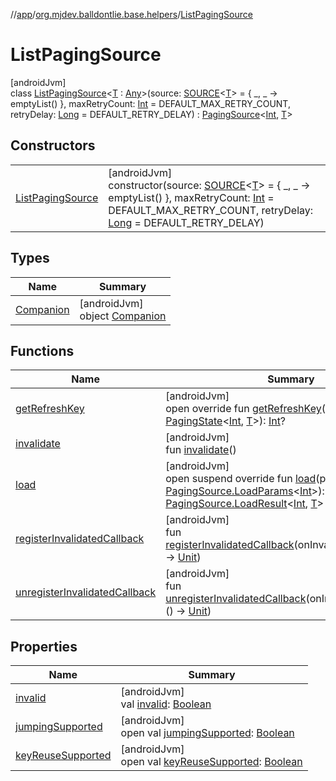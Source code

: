 //[app](../../../index.md)/[org.mjdev.balldontlie.base.helpers](../index.md)/[ListPagingSource](index.md)

# ListPagingSource

[androidJvm]\
class [ListPagingSource](index.md)&lt;[T](index.md) : [Any](https://kotlinlang.org/api/latest/jvm/stdlib/kotlin/-any/index.html)&gt;(source: [SOURCE](../index.md#1428666533%2FClasslikes%2F-912451524)&lt;[T](index.md)&gt; = { _, _ -&gt; emptyList() }, maxRetryCount: [Int](https://kotlinlang.org/api/latest/jvm/stdlib/kotlin/-int/index.html) = DEFAULT_MAX_RETRY_COUNT, retryDelay: [Long](https://kotlinlang.org/api/latest/jvm/stdlib/kotlin/-long/index.html) = DEFAULT_RETRY_DELAY) : [PagingSource](https://developer.android.com/reference/kotlin/androidx/paging/PagingSource.html)&lt;[Int](https://kotlinlang.org/api/latest/jvm/stdlib/kotlin/-int/index.html), [T](index.md)&gt;

## Constructors

| | |
|---|---|
| [ListPagingSource](-list-paging-source.md) | [androidJvm]<br>constructor(source: [SOURCE](../index.md#1428666533%2FClasslikes%2F-912451524)&lt;[T](index.md)&gt; = { _, _ -&gt; emptyList() }, maxRetryCount: [Int](https://kotlinlang.org/api/latest/jvm/stdlib/kotlin/-int/index.html) = DEFAULT_MAX_RETRY_COUNT, retryDelay: [Long](https://kotlinlang.org/api/latest/jvm/stdlib/kotlin/-long/index.html) = DEFAULT_RETRY_DELAY) |

## Types

| Name | Summary |
|---|---|
| [Companion](-companion/index.md) | [androidJvm]<br>object [Companion](-companion/index.md) |

## Functions

| Name | Summary |
|---|---|
| [getRefreshKey](get-refresh-key.md) | [androidJvm]<br>open override fun [getRefreshKey](get-refresh-key.md)(state: [PagingState](https://developer.android.com/reference/kotlin/androidx/paging/PagingState.html)&lt;[Int](https://kotlinlang.org/api/latest/jvm/stdlib/kotlin/-int/index.html), [T](index.md)&gt;): [Int](https://kotlinlang.org/api/latest/jvm/stdlib/kotlin/-int/index.html)? |
| [invalidate](index.md#1106667736%2FFunctions%2F-912451524) | [androidJvm]<br>fun [invalidate](index.md#1106667736%2FFunctions%2F-912451524)() |
| [load](load.md) | [androidJvm]<br>open suspend override fun [load](load.md)(params: [PagingSource.LoadParams](https://developer.android.com/reference/kotlin/androidx/paging/PagingSource.LoadParams.html)&lt;[Int](https://kotlinlang.org/api/latest/jvm/stdlib/kotlin/-int/index.html)&gt;): [PagingSource.LoadResult](https://developer.android.com/reference/kotlin/androidx/paging/PagingSource.LoadResult.html)&lt;[Int](https://kotlinlang.org/api/latest/jvm/stdlib/kotlin/-int/index.html), [T](index.md)&gt; |
| [registerInvalidatedCallback](index.md#-395603798%2FFunctions%2F-912451524) | [androidJvm]<br>fun [registerInvalidatedCallback](index.md#-395603798%2FFunctions%2F-912451524)(onInvalidatedCallback: () -&gt; [Unit](https://kotlinlang.org/api/latest/jvm/stdlib/kotlin/-unit/index.html)) |
| [unregisterInvalidatedCallback](index.md#814983601%2FFunctions%2F-912451524) | [androidJvm]<br>fun [unregisterInvalidatedCallback](index.md#814983601%2FFunctions%2F-912451524)(onInvalidatedCallback: () -&gt; [Unit](https://kotlinlang.org/api/latest/jvm/stdlib/kotlin/-unit/index.html)) |

## Properties

| Name | Summary |
|---|---|
| [invalid](index.md#-162919568%2FProperties%2F-912451524) | [androidJvm]<br>val [invalid](index.md#-162919568%2FProperties%2F-912451524): [Boolean](https://kotlinlang.org/api/latest/jvm/stdlib/kotlin/-boolean/index.html) |
| [jumpingSupported](index.md#242546777%2FProperties%2F-912451524) | [androidJvm]<br>open val [jumpingSupported](index.md#242546777%2FProperties%2F-912451524): [Boolean](https://kotlinlang.org/api/latest/jvm/stdlib/kotlin/-boolean/index.html) |
| [keyReuseSupported](index.md#-439827890%2FProperties%2F-912451524) | [androidJvm]<br>open val [keyReuseSupported](index.md#-439827890%2FProperties%2F-912451524): [Boolean](https://kotlinlang.org/api/latest/jvm/stdlib/kotlin/-boolean/index.html) |
